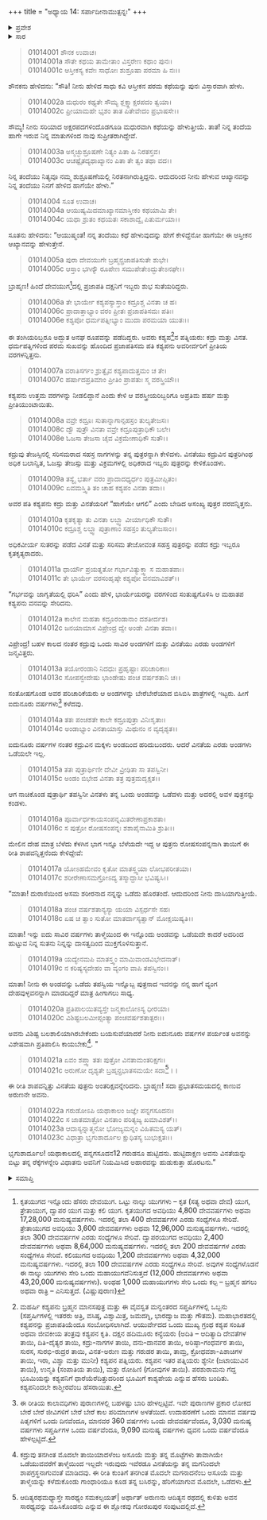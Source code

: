 +++
title = "ಅಧ್ಯಾಯ 14: ಸರ್ಪಾದೀನಾಮುತ್ಪನ್ನಃ"
+++

<details><summary>ಪ್ರವೇಶ</summary>


।।   ಓಂ ಓಂ ನಮೋ ನಾರಾಯಣಾಯ।।   ಶ್ರೀ ವೇದವ್ಯಾಸಾಯ ನಮಃ ।।

ಶ್ರೀ ಕೃಷ್ಣದ್ವೈಪಾಯನ ವೇದವ್ಯಾಸ ವಿರಚಿತ  

**ಶ್ರೀ ಮಹಾಭಾರತ**

**ಆದಿ ಪರ್ವ**

**ಆಸ್ತೀಕ ಪರ್ವ**

**ಅಧ್ಯಾಯ 14**

</details>


<details><summary>ಸಾರ</summary>

ಕಶ್ಯಪನ ಪತ್ನಿಯರಾದ ವಿನತೆ ಮತ್ತು ಕದ್ರುವಿಗೆ ಸಂತಾನಪ್ರಾಪ್ತಿ (1-10). ಹುಟ್ಟಿದ ಅರುಣನು ತಾಯಿ ಕದ್ರುವಿಗೆ ಶಾಪವಿತ್ತುದು (11-20). ಗರುಡನ ಜನನ (21-23).
</details>



> 01014001 ಶೌನಕ ಉವಾಚ।  
01014001a ಸೌತೇ ಕಥಯ ತಾಮೇತಾಂ ವಿಸ್ತರೇಣ ಕಥಾಂ ಪುನಃ।  
01014001c ಆಸ್ತೀಕಸ್ಯ ಕವೇಃ ಸಾಧೋಃ ಶುಶ್ರೂಷಾ ಪರಮಾ ಹಿ ನಃ।।

ಶೌನಕನು ಹೇಳಿದನು: “ಸೌತಿ! ನೀನು ಹೇಳಿದ ಸಾಧು ಕವಿ ಆಸ್ತೀಕನ ಪರಮ ಕಥೆಯನ್ನು ಪುನಃ ವಿಸ್ತಾರವಾಗಿ ಹೇಳು.

> 01014002a ಮಧುರಂ ಕಥ್ಯತೇ ಸೌಮ್ಯ ಶ್ಲಕ್ಷ್ಣಾಕ್ಷರಪದಂ ತ್ವಯಾ।   
01014002c ಪ್ರೀಯಾಮಹೇ ಭೃಶಂ ತಾತ ಪಿತೇವೇದಂ ಪ್ರಭಾಷಸೇ।।

ಸೌಮ್ಯ! ನೀನು ಸರಿಯಾದ ಅಕ್ಷರಪದಗಳಿಂದೊಡಗೂಡಿ ಮಧುರವಾಗಿ ಕಥೆಯನ್ನು ಹೇಳುತ್ತೀಯೆ. ತಾತ! ನಿನ್ನ ತಂದೆಯ ಹಾಗೇ ಇರುವ ನಿನ್ನ ಮಾತುಗಳಿಂದ ನಾವು ಸುಪ್ರೀತರಾಗಿದ್ದೇವೆ.

> 01014003a ಅಸ್ಮಚ್ಛುಶ್ರೂಷಣೇ ನಿತ್ಯಂ ಪಿತಾ ಹಿ ನಿರತಸ್ತವ।  
01014003c ಆಚಷ್ಟೈತದ್ಯಥಾಖ್ಯಾನಂ ಪಿತಾ ತೇ ತ್ವಂ ತಥಾ ವದ।।

ನಿನ್ನ ತಂದೆಯು ನಿತ್ಯವೂ ನಮ್ಮ ಶುಶ್ರೂಷಣೆಯಲ್ಲಿ ನಿರತನಾಗಿರುತ್ತಿದ್ದನು. ಆದುದರಿಂದ ನೀನು ಹೇಳುವ ಆಖ್ಯಾನವನ್ನು ನಿನ್ನ ತಂದೆಯು ನಿನಗೆ ಹೇಳಿದ ಹಾಗೆಯೇ ಹೇಳು.”

> 01014004 ಸೂತ ಉವಾಚ।  
01014004a ಆಯುಷ್ಯಮಿದಮಾಖ್ಯಾನಮಾಸ್ತೀಕಂ ಕಥಯಾಮಿ ತೇ।  
01014004c ಯಥಾ ಶ್ರುತಂ ಕಥಯತಃ ಸಕಾಶಾದ್ವೈ ಪಿತುರ್ಮಯಾ।।

ಸೂತನು ಹೇಳಿದನು: “ಆಯುಷ್ಮಂತ! ನನ್ನ ತಂದೆಯು ಕಥೆ ಹೇಳುವುದನ್ನು ಹೇಗೆ ಕೇಳಿದ್ದೆನೋ ಹಾಗೆಯೇ ಈ ಆಸ್ತೀಕನ ಆಖ್ಯಾನವನ್ನು ಹೇಳುತ್ತೇನೆ.

> 01014005a ಪುರಾ ದೇವಯುಗೇ ಬ್ರಹ್ಮನ್ಪ್ರಜಾಪತಿಸುತೇ ಶುಭೇ।  
01014005c ಆಸ್ತಾಂ ಭಗಿನ್ಯೌ ರೂಪೇಣ ಸಮುಪೇತೇಽದ್ಭುತೇಽನಘೇ।।

ಬ್ರಾಹ್ಮಣ! ಹಿಂದೆ ದೇವಯುಗ[^1]ದಲ್ಲಿ ಪ್ರಜಾಪತಿ ದಕ್ಷನಿಗೆ ಇಬ್ಬರು ಶುಭ ಸುತೆಯರಿದ್ದರು.

> 01014006a ತೇ ಭಾರ್ಯೇ ಕಶ್ಯಪಸ್ಯಾಸ್ತಾಂ ಕದ್ರೂಶ್ಚ ವಿನತಾ ಚ ಹ।  
01014006c ಪ್ರಾದಾತ್ತಾಭ್ಯಾಂ ವರಂ ಪ್ರೀತಃ ಪ್ರಜಾಪತಿಸಮಃ ಪತಿಃ।  
01014006e ಕಶ್ಯಪೋ ಧರ್ಮಪತ್ನೀಭ್ಯಾಂ ಮುದಾ ಪರಮಯಾ ಯುತಃ।।

ಈ ತಂಗಿಯರಿಬ್ಬರೂ ಅದ್ಭುತ ಅನಘ ರೂಪವನ್ನು ಪಡೆದಿದ್ದರು. ಅವರು ಕಶ್ಯಪ[^2]ನ ಪತ್ನಿಯರು: ಕದ್ರು ಮತ್ತು ವಿನತ. ಧರ್ಮಪತ್ನಿಗಳಿಂದ ಪರಮ ಸುಖವನ್ನು ಹೊಂದಿದ ಪ್ರಜಾಪತಿಸಮ ಪತಿ ಕಶ್ಯಪನು ಅವರೀರ್ವರಿಗೆ ಪ್ರೀತಿಯ ವರಗಳನ್ನಿತ್ತನು.

> 01014007a ವರಾತಿಸರ್ಗಂ ಶ್ರುತ್ವೈವ ಕಶ್ಯಪಾದುತ್ತಮಂ ಚ ತೇ।  
01014007c ಹರ್ಷಾದಪ್ರತಿಮಾಂ ಪ್ರೀತಿಂ ಪ್ರಾಪತುಃ ಸ್ಮ ವರಸ್ತ್ರಿಯೌ।।

ಕಶ್ಯಪನು ಉತ್ತಮ ವರಗಳನ್ನು ನೀಡಲಿದ್ದಾನೆ ಎಂದು ಕೇಳಿ ಆ ವರಸ್ತ್ರೀಯರಿಬ್ಬರಿಗೂ ಅಪ್ರತಿಮ ಹರ್ಷ ಮತ್ತು ಪ್ರೀತಿಯುಂಟಾಯಿತು.

> 01014008a ವವ್ರೇ ಕದ್ರೂಃ ಸುತಾನ್ನಾಗಾನ್ಸಹಸ್ರಂ ತುಲ್ಯತೇಜಸಃ।  
01014008c ದ್ವೌ ಪುತ್ರೌ ವಿನತಾ ವವ್ರೇ ಕದ್ರೂಪುತ್ರಾಧಿಕೌ ಬಲೇ।  
01014008e ಓಜಸಾ ತೇಜಸಾ ಚೈವ ವಿಕ್ರಮೇಣಾಧಿಕೌ ಸುತೌ।।

ಕದ್ರುವು ತೇಜಸ್ಸಿನಲ್ಲಿ ಸರಿಸಮರಾದ ಸಹಸ್ರ ನಾಗಗಳನ್ನು ತನ್ನ ಪುತ್ರರನ್ನಾಗಿ ಕೇಳಿದಳು. ವಿನತೆಯು ಕದ್ರುವಿನ ಪುತ್ರರಿಗಿಂಥ ಅಧಿಕ ಬಲಾನ್ವಿತ, ಓಜಸ್ಸು ತೇಜಸ್ಸು ಮತ್ತು ವಿಕ್ರಮಗಳಲ್ಲಿ ಅಧಿಕರಾದ ಇಬ್ಬರು ಪುತ್ರರನ್ನು ಕೇಳಿಕೊಂಡಳು.

> 01014009a ತಸ್ಯೈ ಭರ್ತಾ ವರಂ ಪ್ರಾದಾದಧ್ಯರ್ಧಂ ಪುತ್ರಮೀಪ್ಸಿತಂ।  
01014009c ಏವಮಸ್ತ್ವಿತಿ ತಂ ಚಾಹ ಕಶ್ಯಪಂ ವಿನತಾ ತದಾ।।

ಅವರ ಪತಿ ಕಶ್ಯಪನು ಕದ್ರು ಮತ್ತು ವಿನತೆಯರಿಗೆ “ಹಾಗೆಯೇ ಆಗಲಿ” ಎಂದು ಬೇಡಿದ ಅಸಂಖ್ಯ ಪುತ್ರರ ವರವನ್ನಿತ್ತನು.

> 01014010a ಕೃತಕೃತ್ಯಾ ತು ವಿನತಾ ಲಬ್ಧ್ವಾ ವೀರ್ಯಾಧಿಕೌ ಸುತೌ।  
01014010c ಕದ್ರೂಶ್ಚ ಲಬ್ಧ್ವಾ ಪುತ್ರಾಣಾಂ ಸಹಸ್ರಂ ತುಲ್ಯತೇಜಸಾಂ।।

ಅಧಿಕವೀರ್ಯ ಸುತರನ್ನು ಪಡೆದ ವಿನತೆ ಮತ್ತು ಸರಿಸಮ ತೇಜೋವಂತ ಸಹಸ್ರ ಪುತ್ರರನ್ನು ಪಡೆದ ಕದ್ರು ಇಬ್ಬರೂ ಕೃತಕೃತ್ಯರಾದರು.

> 01014011a ಧಾರ್ಯೌ ಪ್ರಯತ್ನತೋ ಗರ್ಭಾವಿತ್ಯುಕ್ತ್ವಾ ಸ ಮಹಾತಪಾಃ।  
01014011c ತೇ ಭಾರ್ಯೇ ವರಸಂಹೃಷ್ಠೇ ಕಶ್ಯಪೋ ವನಮಾವಿಶತ್।।

“ಗರ್ಭವನ್ನು ಜಾಗೃತೆಯಲ್ಲಿ ಧರಿಸಿ” ಎಂದು ಹೇಳಿ, ಭಾರ್ಯೆಯರನ್ನು ವರಗಳಿಂದ ಸಂತುಷ್ಟಗೊಳಿಸಿ ಆ ಮಹಾತಪ ಕಶ್ಯಪನು ವನವನ್ನು ಸೇರಿದನು.

> 01014012a ಕಾಲೇನ ಮಹತಾ ಕದ್ರೂರಂಡಾನಾಂ ದಶತೀರ್ದಶ।  
01014012c ಜನಯಾಮಾಸ ವಿಪ್ರೇಂದ್ರ ದ್ವೇ ಅಂಡೇ ವಿನತಾ ತದಾ।।

ವಿಪ್ರೇಂದ್ರ! ಬಹಳ ಕಾಲದ ನಂತರ ಕದ್ರುವು ಒಂದು ಸಾವಿರ ಅಂಡಗಳಿಗೆ ಮತ್ತು ವಿನತೆಯು ಎರಡು ಅಂಡಗಳಿಗೆ ಜನ್ಮವಿತ್ತರು.

> 01014013a ತಯೋರಂಡಾನಿ ನಿದಧುಃ ಪ್ರಹೃಷ್ಟಾಃ ಪರಿಚಾರಿಕಾಃ।  
01014013c ಸೋಪಸ್ವೇದೇಷು ಭಾಂಡೇಷು ಪಂಚ ವರ್ಷಶತಾನಿ ಚ।।

ಸಂತೋಷಗೊಂಡ ಅವರ ಪರಿಚಾರಿಕೆಯರು ಆ ಅಂಡಗಳನ್ನು ಬೇರೆಬೇರೆಯಾದ ಬಿಸಿಬಿಸಿ ಪಾತ್ರೆಗಳಲ್ಲಿ ಇಟ್ಟರು. ಹೀಗೆ ಐದುನೂರು ವರ್ಷಗಳು[^3] ಕಳೆದವು.

> 01014014a ತತಃ ಪಂಚಶತೇ ಕಾಲೇ ಕದ್ರೂಪುತ್ರಾ ವಿನಿಃಸೃತಾಃ।  
01014014c ಅಂಡಾಭ್ಯಾಂ ವಿನತಾಯಾಸ್ತು ಮಿಥುನಂ ನ ವ್ಯದೃಶ್ಯತ।।

ಐದುನೂರು ವರ್ಷಗಳ ನಂತರ ಕದ್ರುವಿನ ಮಕ್ಕಳು ಅಂಡದಿಂದ ಹರಿದುಬಂದರು. ಆದರೆ ವಿನತೆಯ ಎರಡು ಅಂಡಗಳು ಒಡೆಯಲೇ ಇಲ್ಲ.

> 01014015a ತತಃ ಪುತ್ರಾರ್ಥಿಣೀ ದೇವೀ ವ್ರೀಢಿತಾ ಸಾ ತಪಸ್ವಿನೀ।  
01014015c ಅಂಡಂ ಬಿಭೇದ ವಿನತಾ ತತ್ರ ಪುತ್ರಮದೃಕ್ಷತ।।

ಆಗ ನಾಚಿಕೊಂಡ ಪುತ್ರಾರ್ಥಿ ತಪಸ್ವಿನೀ ವಿನತಳು ತನ್ನ ಒಂದು ಅಂಡವನ್ನು ಒಡೆದಳು ಮತ್ತು ಅದರಲ್ಲಿ ಅವಳ ಪುತ್ರನನ್ನು ಕಂಡಳು.

> 01014016a ಪೂರ್ವಾರ್ಧಕಾಯಸಂಪನ್ನಮಿತರೇಣಾಪ್ರಕಾಶತಾ।   
01014016c ಸ ಪುತ್ರೋ ರೋಷಸಂಪನ್ನಃ ಶಶಾಪೈನಾಮಿತಿ ಶ್ರುತಿಃ।।

ಮೇಲಿನ ದೇಹ ಮಾತ್ರ ಬೆಳೆದು ಕೆಳಗಿನ ಭಾಗ ಇನ್ನೂ ಬೆಳೆಯದೇ ಇದ್ದ ಆ ಪುತ್ರನು ರೋಷಸಂಪನ್ನನಾಗಿ ತಾಯಿಗೆ ಈ ರೀತಿ ಶಾಪವನ್ನಿತ್ತನೆಂದು ಕೇಳಿದ್ದೇವೆ:

> 01014017a ಯೋಽಹಮೇವಂ ಕೃತೋ ಮಾತಸ್ತ್ವಯಾ ಲೋಭಪರೀತಯಾ।  
01014017c ಶರೀರೇಣಾಸಮಗ್ರೋಽದ್ಯ ತಸ್ಮಾದ್ದಾಸೀ ಭವಿಷ್ಯಸಿ।।

“ಮಾತಾ! ದುರಾಸೆಯಿಂದ ಅಸಮ ಶರೀರನಾದ ನನ್ನನ್ನು ಒಡೆದು ಹೊರತಂದೆ. ಆದುದರಿಂದ ನೀನು ದಾಸಿಯಾಗುತ್ತೀಯೆ.

> 01014018a ಪಂಚ ವರ್ಷಶತಾನ್ಯಸ್ಯಾ ಯಯಾ ವಿಸ್ಪರ್ಧಸೇ ಸಹ।  
01014018c ಏಷ ಚ ತ್ವಾಂ ಸುತೋ ಮಾತರ್ದಾಸ್ಯತ್ವಾನ್ ಮೋಕ್ಷಯಿಷ್ಯತಿ।।

ಮಾತಾ! ಇನ್ನು ಐದು ಸಾವಿರ ವರ್ಷಗಳು ತಾಳ್ಮೆಯಿಂದ ಈ ಇನ್ನೊಂದು ಅಂಡವನ್ನು ಒಡೆಯದೇ ಕಾದರೆ ಅದರಿಂದ ಹುಟ್ಟುವ ನಿನ್ನ ಸುತನು ನಿನ್ನನ್ನು ದಾಸತ್ವದಿಂದ ಮುಕ್ತಗೊಳಿಸುತ್ತಾನೆ.

> 01014019a ಯದ್ಯೇನಮಪಿ ಮಾತಸ್ತ್ವಂ ಮಾಮಿವಾಂಡವಿಭೇದನಾತ್।  
01014019c ನ ಕರಿಷ್ಯಸ್ಯದೇಹಂ ವಾ ವ್ಯಂಗಂ ವಾಪಿ ತಪಸ್ವಿನಂ।।

ಮಾತಾ! ನೀನು ಈ ಅಂಡವನ್ನು ಒಡೆದು ತಪಸ್ವಿಯ ಇನ್ನೊಬ್ಬ ಪುತ್ರನಾದ ಇವನನ್ನು ನನ್ನ ಹಾಗೆ ವ್ಯಂಗ ದೇಹವುಳ್ಳವನನ್ನಾಗಿ ಮಾಡದಿದ್ದರೆ ಮಾತ್ರ ಹೀಗಾಗಲು ಸಾಧ್ಯ.

> 01014020a ಪ್ರತಿಪಾಲಯಿತವ್ಯಸ್ತೇ ಜನ್ಮಕಾಲೋಽಸ್ಯ ಧೀರಯಾ।  
01014020c ವಿಶಿಷ್ಟಬಲಮೀಪ್ಸಂತ್ಯಾ ಪಂಚವರ್ಷಶತಾತ್ಪರಃ।।

ಅವನು ವಿಶಿಷ್ಟ ಬಲಶಾಲಿಯಾಗಿರಬೇಕೆಂದು ಬಯಸುವೆಯಾದರೆ ನೀನು ಐದುನೂರು ವರ್ಷಗಳ ಪರ್ಯಂತ ಅವನನ್ನು ವಿಶೇಷವಾಗಿ ಪ್ರತಿಪಾಲಿಸಿ ಕಾಯಬೇಕು[^4]. "

> 01014021a ಏವಂ ಶಪ್ತ್ವಾ ತತಃ ಪುತ್ರೋ ವಿನತಾಮಂತರಿಕ್ಷಗಃ।  
01014021c ಅರುಣೋ ದೃಶ್ಯತೇ ಬ್ರಹ್ಮನ್ಪ್ರಭಾತಸಮಯೇ ಸದಾ[^5]।।

ಈ ರೀತಿ ಶಾಪವನ್ನಿತ್ತು ವಿನತೆಯ ಪುತ್ರನು ಅಂತರಿಕ್ಷವನ್ನೇರಿದನು. ಬ್ರಾಹ್ಮಣ! ಸದಾ ಪ್ರಭಾತಸಮಯದಲ್ಲಿ ಕಾಣುವ ಅರುಣನೇ ಅವನು.

> 01014022a ಗರುಡೋಽಪಿ ಯಥಾಕಾಲಂ ಜಜ್ಞೇ ಪನ್ನಗಸೂದನಃ।  
01014022c ಸ ಜಾತಮಾತ್ರೋ ವಿನತಾಂ ಪರಿತ್ಯಜ್ಯ ಖಮಾವಿಶತ್।।  
01014023a ಆದಾಸ್ಯನ್ನಾತ್ಮನೋ ಭೋಜ್ಯಮನ್ನಂ ವಿಹಿತಮಸ್ಯ ಯತ್।  
01014023c ವಿಧಾತ್ರಾ ಭೃಗುಶಾರ್ದೂಲ ಕ್ಷುಧಿತಸ್ಯ ಬುಭುಕ್ಷತಃ।।

ಭೃಗುಶಾರ್ದೂಲ! ಯಥಾಕಾಲದಲ್ಲಿ ಪನ್ನಗಸೂದನ12 ಗರುಡನೂ ಹುಟ್ಟಿದನು. ಹುಟ್ಟಿದಾಕ್ಷಣ ಅವನು ವಿನತೆಯನ್ನು ಬಿಟ್ಟು ತನ್ನ ರೆಕ್ಕೆಗಳನ್ನೇರಿ ವಿಧಾತನು ಅವನಿಗೆ ನಿಯಮಿಸಿದ ಅಹಾರವನ್ನು ಹುಡುಕುತ್ತಾ ಹೊರಟನು.”

<details><summary>ಸಮಾಪ್ತಿ</summary>

ಇತಿ ಶ್ರೀ ಮಹಾಭಾರತೇ ಆದಿಪರ್ವಣಿ ಆಸ್ತೀಕಪರ್ವಣಿ ಸರ್ಪಾದೀನಾಮುತ್ಪನ್ನೋ ನಾಮ ಚತುರ್ದಶೋಽಧ್ಯಾಯಃ।  
ಇದು ಶ್ರೀ ಮಹಾಭಾರತದಲ್ಲಿ ಆದಿಪರ್ವದಲ್ಲಿ ಆಸ್ತೀಕಪರ್ವದಲ್ಲಿ ಸರ್ಪಾದೀನಾಮುತ್ಪನ್ನ ಎಂಬ ಹದಿನಾಲ್ಕನೆಯ ಅಧ್ಯಾಯವು.
</details>

[^1]: ಕೃತಯುಗದ ಇನ್ನೊಂದು ಹೆಸರು ದೇವಯುಗ. ಒಟ್ಟು ನಾಲ್ಕು ಯುಗಗಳು – ಕೃತ (ಸತ್ಯ ಅಥವಾ ದೇವ) ಯುಗ, ತ್ರೇತಾಯುಗ, ದ್ವಾಪರ ಯುಗ ಮತ್ತು ಕಲಿ ಯುಗ. ಕೃತಯುಗದ ಅವಧಿಯು 4,800 ದೇವವರ್ಷಗಳು ಅಥವಾ 17,28,000 ಮನುಷ್ಯವರ್ಷಗಳು. ಇದರಲ್ಲಿ ತಲಾ 400 ದೇವವರ್ಷಗಳ ಎರಡು ಸಂಧ್ಯೆಗಳೂ ಸೇರಿವೆ. ತ್ರೇತಾಯುಗದ ಅವಧಿಯು 3,600 ದೇವವರ್ಷಗಳು ಅಥವಾ 12,96,000 ಮನುಷ್ಯವರ್ಷಗಳು. ಇದರಲ್ಲಿ ತಲಾ 300 ದೇವವರ್ಷಗಳ ಎರಡು ಸಂಧ್ಯೆಗಳೂ ಸೇರಿವೆ. ದ್ವಾಪರಯುಗದ ಅವಧಿಯು 2,400 ದೇವವರ್ಷಗಳು ಅಥವಾ 8,64,000 ಮನುಷ್ಯವರ್ಷಗಳು. ಇದರಲ್ಲಿ ತಲಾ 200 ದೇವವರ್ಷಗಳ ಎರಡು ಸಂಧ್ಯೆಗಳೂ ಸೇರಿವೆ. ಕಲಿಯುಗದ ಅವಧಿಯು 1,200 ದೇವವರ್ಷಗಳು ಅಥವಾ 4,32,000 ಮನುಷ್ಯವರ್ಷಗಳು. ಇದರಲ್ಲಿ ತಲಾ 100 ದೇವವರ್ಷಗಳ ಎರಡು ಸಂಧ್ಯೆಗಳೂ ಸೇರಿವೆ. ಅವುಗಳ ಸಂಧ್ಯೆಗಳೊಡನೆ ಈ ನಾಲ್ಕು ಯುಗಗಳು ಸೇರಿ ಒಂದು ಮಹಾಯುಗವೆನಿಸುತ್ತದೆ (12,000 ದೇವವರ್ಷಗಳು ಅಥವಾ 43,20,000 ಮನುಷ್ಯವರ್ಷಗಳು). ಅಂಥಹ 1,000 ಮಹಾಯುಗಗಳು ಸೇರಿ ಒಂದು ಕಲ್ಪ – ಬ್ರಹ್ಮನ ಹಗಲು ಅಥವಾ ರಾತ್ರಿ – ಎನಿಸುತ್ತದೆ. (ವಿಷ್ಣುಪುರಾಣ)

[^2]: ಮಹರ್ಷಿ ಕಶ್ಯಪನು ಬ್ರಹ್ಮನ ಮಾನಸಪುತ್ರ ಮತ್ತು ಈ ವೈವಸ್ವತ ಮನ್ವಂತರದ ಸಪ್ತರ್ಷಿಗಳಲ್ಲಿ ಒಬ್ಬನು (ಸಪ್ತರ್ಷಿಗಳಲ್ಲಿ ಇತರರು ಅತ್ರಿ, ವಸಿಷ್ಠ, ವಿಶ್ವಾಮಿತ್ರ, ಜಮದಗ್ನಿ, ಭಾರದ್ವಾಜ ಮತ್ತು ಗೌತಮ). ಮಹಾಭಾರತದಲ್ಲಿ ಕಶ್ಯಪನನ್ನು ಪ್ರಜಾಪತಿಯೆಂದೂ ಸಂಬೋಧಿಸಲಾಗಿದೆ. ಆಯುರ್ವೇದದ ಒಂದು ಮುಖ್ಯ ಗ್ರಂಥ ಕಶ್ಯಪ ಸಂಹಿತ ಅಥವಾ ಜೀವಕೀಯ ತಂತ್ರವು ಕಶ್ಯಪನ ಕೃತಿ. ದಕ್ಷನ ಹದಿಮೂರು ಕನ್ಯೆಯರು (ಅದಿತಿ – ಆದಿತ್ಯಾದಿ ದೇವತೆಗಳ ತಾಯಿ, ದಿತಿ-ದೈತ್ಯರ ತಾಯಿ, ಕದ್ರು-ನಾಗಗಳ ತಾಯಿ, ದನು-ದಾನವರ ತಾಯಿ, ಅರಿಷ್ಠಾ-ಗಂಧರ್ವರ ತಾಯಿ, ಸುರಸ, ಸುರಭಿ-ರುದ್ರರ ತಾಯಿ, ವಿನತ-ಅರುಣ ಮತ್ತು ಗರುಡರ ತಾಯಿ, ತಾಮ್ರ, ಕ್ರೋಧವಶಾ-ಪಿಶಾಚಿಗಳ ತಾಯಿ, ಇರಾ, ವಿಶ್ವಾ ಮತ್ತು ಮುನೀ) ಕಶ್ಯಪನ ಪತ್ನಿಯರು. ಕಶ್ಯಪನ ಇತರ ಪತ್ನಿಯರು ಶ್ಯೇನೀ (ಜಟಾಯುವಿನ ತಾಯಿ), ಉನ್ಮತಿ (ಸಂಪಾತಿಯ ತಾಯಿ), ಮತ್ತು ರೋಹಿಣಿ (ಗೋವುಗಳ ತಾಯಿ). ಪರಶುರಾಮನು ಗೆದ್ದ ಭೂಮಿಯನ್ನು ಕಶ್ಯಪನಿಗೆ ಧಾರೆಯೆರೆದಿತ್ತುದರಿಂದ ಭೂಮಿಗೆ ಕಾಶ್ಯಪೇಯ ಎನ್ನುವ ಹೆಸರು ಬಂದಿತು. ಕಶ್ಯಪನಿಂದಲೇ ಕಾಶ್ಮೀರವೆಂಬ ಹೆಸರಾಯಿತು.

[^3]: ಈ ರೀತಿಯ ಕಾಲಾವಧಿಗಳು ಪುರಾಣಗಳಲ್ಲಿ ಬಹಳಷ್ಟು ಬಾರಿ ಹೇಳಲ್ಪಟ್ಟಿವೆ. ಇವೇ ಪುರಾಣಗಳ ಪ್ರಕಾರ ಲೋಕದ ಬೇರೆ ಬೇರೆ ಜೀವಿಗಳಿಗೆ ಬೇರೆ ಬೇರೆ ಕಾಲ ಪರಿಮಾಣಗಳ ಅಳತೆಯಿದೆ. ಉದಾಹರಣೆಗೆ ಒಂದು ಮಾನವ ವರ್ಷವು ಪಿತೃಗಳಿಗೆ ಒಂದು ದಿನವೆಂದೂ, ಮಾನವರ 360 ವರ್ಷಗಳು ಒಂದು ದೇವವರ್ಷವೆಂದೂ, 3,030 ಮನುಷ್ಯ ವರ್ಷಗಳು ಸಪ್ತರ್ಷಿಗಳ ಒಂದು ವರ್ಷವೆಂದೂ, 9,090 ಮನುಷ್ಯ ವರ್ಷಗಳು ಧೃವನ ಒಂದು ವರ್ಷವೆಂದೂ ಹೇಳಲ್ಪಟ್ಟಿದೆ.

[^4]: ಕದ್ರುವು ತನಗಿಂತ ಮೊದಲೇ ತಾಯಿಯಾದಳೆಂಬ ಅಸೂಯೆ ಮತ್ತು ತನ್ನ ಮೊಟ್ಟೆಗಳು ತಾವಾಗಿಯೇ ಒಡೆಯುವವರೆಗೆ ತಾಳ್ಮೆಯಿಂದ ಇಲ್ಲದೇ ಇರುವುದು ಇವೆರಡೂ ವಿನತೆಯನ್ನು ತನ್ನ ಮಗನಿಂದಲೇ ಶಾಪಗ್ರಸ್ಥನಾಗುವಂತೆ ಮಾಡಿದವು. ಈ ರೀತಿ ಕುಂತಿಗೆ ತನಗಿಂತ ಮೊದಲೇ ಮಗನಾದನೆಂಬ ಅಸೂಯೆ ಮತ್ತು ತಾಳ್ಮೆಯನ್ನು ಕಳೆದುಕೊಂಡು ಗಾಂಧಾರಿಯೂ ಕೂಡ ತನ್ನ ಬಸಿರನ್ನು, ಹೆರಿಗೆಯಾಗುವ ಮೊದಲೇ, ಒಡೆದಳು.

[^5]: ಆದಿತ್ಯರಥಮಧ್ಯಾಸ್ತೇ ಸಾರಥ್ಯಂ ಸಮಕಲ್ಪಯತ್| ಅರ್ಥಾತ್ ಅರುಣನು ಆದಿತ್ಯನ ರಥದಲ್ಲಿ ಕುಳಿತು ಅವನ ಸಾರಥ್ಯವನ್ನು ವಹಿಸಿಕೊಂಡನು ಎನ್ನುವ ಈ ಶ್ಲೋಕವು ಗೋರಖಪುರ ಸಂಪುಟದಲ್ಲಿದೆ.